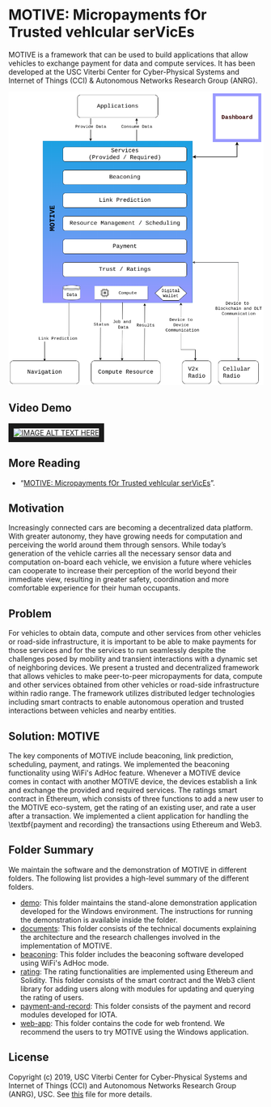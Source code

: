# MOTIVE: Micropayments fOr Trusted vehIcular serVicEs

MOTIVE is a framework that can be used to build applications that allow vehicles to exchange payment for data and compute services. It has been developed at the USC Viterbi Center for Cyber-Physical Systems and Internet of Things (CCI) & Autonomous Networks Research Group (ANRG).

![MOTIVE Architecture illustration](/documents/Motive-architecture-full.png)

## Video Demo
<a href="http://www.youtube.com/watch?feature=player_embedded&v=qBkDRzxOUrA
" target="_blank"><img src="http://img.youtube.com/vi/qBkDRzxOUrA/0.jpg" 
alt="IMAGE ALT TEXT HERE" width="240" height="180" border="10" /></a>

## More Reading
* “[MOTIVE: Micropayments fOr Trusted vehIcular serVicEs](/documents/Motive.pdf)”. 

## Motivation
Increasingly connected cars are becoming a decentralized data platform. With greater autonomy, they have growing needs for computation and perceiving the world around them through sensors. While today’s generation of the vehicle carries all the necessary sensor data and computation on-board each vehicle, we envision a future where vehicles can cooperate to increase their perception of the world beyond their immediate view, resulting in greater safety, coordination and more comfortable experience for their human occupants.
## Problem
For vehicles to obtain data, compute and other services from other vehicles or road-side infrastructure, it is important to be able to make payments for those services and for the services to run seamlessly despite the challenges posed by mobility and transient interactions with a dynamic set of neighboring devices. We present a trusted and decentralized framework that allows vehicles to make peer-to-peer micropayments for data, compute and other services obtained from other vehicles or road-side infrastructure within radio range. The framework utilizes distributed ledger technologies including smart contracts to enable autonomous operation and trusted interactions between vehicles and nearby entities.
## Solution: MOTIVE
The key components of MOTIVE include beaconing, link prediction, scheduling, payment, and ratings. We implemented the beaconing functionality using WiFi's AdHoc feature. Whenever a MOTIVE device comes in contact with another MOTIVE device, the devices establish a link and exchange the provided and required services. The ratings smart contract in Ethereum, which consists of three functions to add a new user to the MOTIVE eco-system, get the rating of an existing user, and rate a user after a transaction. We implemented a client application for handling the \textbf{payment and recording} the transactions using Ethereum and Web3.

## Folder Summary
We maintain the software and the demonstration of MOTIVE in different folders. The following list provides a high-level summary of the different folders.

* [demo](/demo/): This folder maintains the stand-alone demonstration application developed for the Windows environment. The instructions for running the demonstration is available inside the folder.
* [documents](/documents/): This folder consists of the technical documents explaining the architecture and the research challenges involved in the implementation of MOTIVE.
* [beaconing](/beaconing/): This folder includes the beaconing software developed using WiFi's AdHoc mode. 
* [rating](/rating/): The rating functionalities are implemented using Ethereum and Solidity. This folder consists of the smart contract and the Web3 client library for adding users along with modules for updating and querying the rating of users.
* [payment-and-record](/payment-and-record/): This folder consists of the payment and record modules developed for IOTA.
* [web-app](/web-app/): This folder contains the code for web frontend. We recommend the users to try MOTIVE using the Windows application.

## License
Copyright (c) 2019, USC Viterbi Center for Cyber-Physical Systems and Internet of Things (CCI) and Autonomous Networks Research Group (ANRG), USC. See [this](LICENSE.txt) file for more details.
